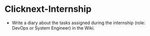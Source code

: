 # Clicknext-Internship
- Write a diary about the tasks assigned during the internship (role: DevOps or System Engineer) in the Wiki.
